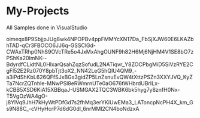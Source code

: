 # My-Projects
All Samples done in VisualStudio


oimeqx8P9SbjjpJUg8wk4NPOPBv4ppFMMYcXN17Da_FbSjXJW60E6LKAZbhTAD-qCr3FBOCO6JJ6q-GSSClGd-CWAxTRhp0NhS9OVcTRe5o4JxMxAhgOUNF9h82H6Mj6NjHM4V1SE8bO7zPShKa20ImNK--BdyrdfCLidtNL0HIxarQsahZqzSofudL2NATiqvr_Y8ZOCPbgMiD5SiVzRYE2CgFl52E2Rz070Y8pbTjt3oX2_NN42LeG5hQIU4QM9_-a3iPdShKbL626QFfSJxBGs3gidZP5LnZsnuEvQW4tXttzPSZn3XXYJVQ_KyZTa7NcrZQTnhle-MNwPSl8eRWmrnUTe0aO676tWHbrdUBrILx-kCBB5XSD6KiA15XBBqaJ-USMGAX2TQC3WBK6bk5hyg7y8znfH0Nx-T5VgOzWA4gO-j8YlVq9JhH7kHyWtPDfGd7s2fhMq3erYKiUwEMa3_LAToncpNcPH4X_km_Gs9N88C_-cVHyHcrP7d6dG0dl_6nrMMl2CN4boNdzxA
